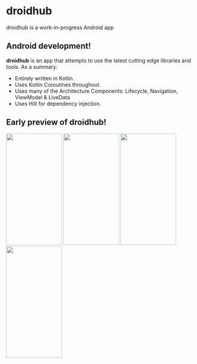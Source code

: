 # droidhub

droidhub is a work-in-progress Android app

## Android development!

**droidhub** is an app that attempts to use the latest cutting edge libraries and tools. As a summary:

* Entirely written in Kotlin.
* Uses Kotlin Coroutines throughout.
* Uses many of the Architecture Components: Lifecycle, Navigation, ViewModel & LiveData
* Uses Hilt for dependency injection.


## Early preview of droidhub!

<p float="left">
 <img src="https://github.com/muratcanbur/droidhub/blob/main/art/home_feed_ss.png" width="150" height="300"/>
<img src="https://github.com/muratcanbur/droidhub/blob/main/art/home_filter_ss.png" width="150" height="300"/>
 <img src="https://github.com/muratcanbur/droidhub/blob/main/art/save_article_success.png" width="150" height="300"/>
<img src="https://github.com/muratcanbur/droidhub/blob/main/art/reading_list_ss.png" width="150" height="300"/>
</p>
